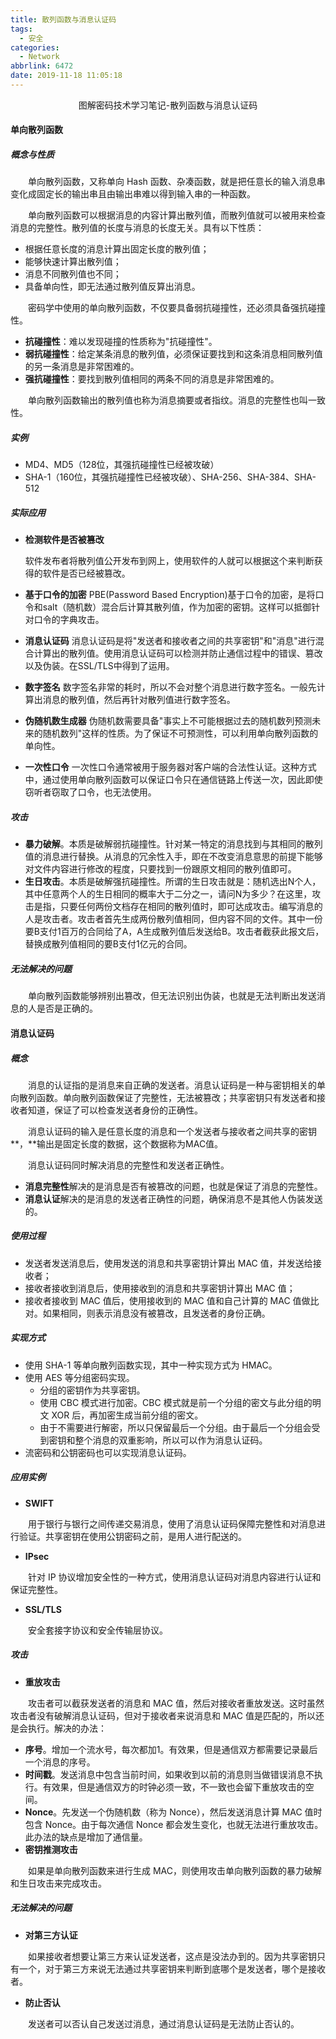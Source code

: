 ```yaml
---
title: 散列函数与消息认证码
tags:
  - 安全
categories:
  - Network
abbrlink: 6472
date: 2019-11-18 11:05:18
---
```


<center>图解密码技术学习笔记-散列函数与消息认证码</center>

<!--more-->

#### 单向散列函数

##### 概念与性质

　　单向散列函数，又称单向 Hash 函数、杂凑函数，就是把任意长的输入消息串变化成固定长的输出串且由输出串难以得到输入串的一种函数。

　　单向散列函数可以根据消息的内容计算出散列值，而散列值就可以被用来检查消息的完整性。散列值的长度与消息的长度无关。具有以下性质：

- 根据任意长度的消息计算出固定长度的散列值；
- 能够快速计算出散列值；
- 消息不同散列值也不同；
- 具备单向性，即无法通过散列值反算出消息。

　　密码学中使用的单向散列函数，不仅要具备弱抗碰撞性，还必须具备强抗碰撞性。

- **抗碰撞性**：难以发现碰撞的性质称为"抗碰撞性"。
- **弱抗碰撞性**：给定某条消息的散列值，必须保证要找到和这条消息相同散列值的另一条消息是非常困难的。
- **强抗碰撞性**：要找到散列值相同的两条不同的消息是非常困难的。

　　单向散列函数输出的散列值也称为消息摘要或者指纹。消息的完整性也叫一致性。

##### 实例

- MD4、MD5（128位，其强抗碰撞性已经被攻破）
- SHA-1（160位，其强抗碰撞性已经被攻破）、SHA-256、SHA-384、SHA-512

##### 实际应用

- **检测软件是否被篡改**

  软件发布者将散列值公开发布到网上，使用软件的人就可以根据这个来判断获得的软件是否已经被篡改。

- **基于口令的加密**
  PBE(Password Based Encryption)基于口令的加密，是将口令和salt（随机数）混合后计算其散列值，作为加密的密钥。这样可以抵御针对口令的字典攻击。

- **消息认证码**
  消息认证码是将"发送者和接收者之间的共享密钥"和"消息"进行混合计算出的散列值。使用消息认证码可以检测并防止通信过程中的错误、篡改以及伪装。在SSL/TLS中得到了运用。

- **数字签名**
  数字签名非常的耗时，所以不会对整个消息进行数字签名。一般先计算出消息的散列值，然后再针对散列值进行数字签名。

- **伪随机数生成器**
  伪随机数需要具备"事实上不可能根据过去的随机数列预测未来的随机数列"这样的性质。为了保证不可预测性，可以利用单向散列函数的单向性。

- **一次性口令**
  一次性口令通常被用于服务器对客户端的合法性认证。这种方式中，通过使用单向散列函数可以保证口令只在通信链路上传送一次，因此即使窃听者窃取了口令，也无法使用。

##### 攻击

- **暴力破解**。本质是破解弱抗碰撞性。针对某一特定的消息找到与其相同的散列值的消息进行替换。从消息的冗余性入手，即在不改变消息意思的前提下能够对文件内容进行修改的程度，只要找到一份跟原文相同的散列值即可。
- **生日攻击**。本质是破解强抗碰撞性。所谓的生日攻击就是：随机选出N个人，其中任意两个人的生日相同的概率大于二分之一，请问N为多少？在这里，攻击是指，只要任何两份文档存在相同的散列值时，即可达成攻击。编写消息的人是攻击者。攻击者首先生成两份散列值相同，但内容不同的文件。其中一份要B支付1百万的合同给了A，A生成散列值后发送给B。攻击者截获此报文后，替换成散列值相同的要B支付1亿元的合同。

##### 无法解决的问题

　　单向散列函数能够辨别出篡改，但无法识别出伪装，也就是无法判断出发送消息的人是否是正确的。

#### 消息认证码

##### 概念

　　消息的认证指的是消息来自正确的发送者。消息认证码是一种与密钥相关的单向散列函数。单向散列函数保证了完整性，无法被篡改；共享密钥只有发送者和接收者知道，保证了可以检查发送者身份的正确性。

　　消息认证码的输入是任意长度的消息和一个发送者与接收者之间共享的密钥**，**输出是固定长度的数据，这个数据称为MAC值。

　　消息认证码同时解决消息的完整性和发送者正确性。

- **消息完整性**解决的是消息是否有被篡改的问题，也就是保证了消息的完整性。
- **消息认证**解决的是消息的发送者正确性的问题，确保消息不是其他人伪装发送的。

##### 使用过程

- 发送者发送消息后，使用发送的消息和共享密钥计算出 MAC 值，并发送给接收者；
- 接收者接收到消息后，使用接收到的消息和共享密钥计算出 MAC 值；
- 接收者接收到 MAC 值后，使用接收到的 MAC 值和自己计算的 MAC 值做比对。如果相同，则表示消息没有被篡改，且发送者的身份正确。

##### 实现方式

- 使用 SHA-1 等单向散列函数实现，其中一种实现方式为 HMAC。
- 使用 AES 等分组密码实现。 
  - 分组的密钥作为共享密钥。
  - 使用 CBC 模式进行加密。CBC 模式就是前一个分组的密文与此分组的明文 XOR 后，再加密生成当前分组的密文。
  - 由于不需要进行解密，所以只保留最后一个分组。由于最后一个分组会受到密钥和整个消息的双重影响，所以可以作为消息认证码。
- 流密码和公钥密码也可以实现消息认证码。

##### 应用实例

- **SWIFT**

　　用于银行与银行之间传递交易消息，使用了消息认证码保障完整性和对消息进行验证。共享密钥在使用公钥密码之前，是用人进行配送的。

- **IPsec**

　　针对 IP 协议增加安全性的一种方式，使用消息认证码对消息内容进行认证和保证完整性。

- **SSL/TLS**

　　安全套接字协议和安全传输层协议。

##### 攻击

- **重放攻击**

　　攻击者可以截获发送者的消息和 MAC 值，然后对接收者重放发送。这时虽然攻击者没有破解消息认证码，但对于接收者来说消息和 MAC 值是匹配的，所以还是会执行。解决的办法：

- **序号**。增加一个流水号，每次都加1。有效果，但是通信双方都需要记录最后一个消息的序号。
- **时间戳**。发送消息中包含当前时间，如果收到以前的消息则当做错误消息不执行。有效果，但是通信双方的时钟必须一致，不一致也会留下重放攻击的空间。
- **Nonce**。先发送一个伪随机数（称为 Nonce），然后发送消息计算 MAC 值时包含 Nonce。由于每次通信 Nonce 都会发生变化，也就无法进行重放攻击。此办法的缺点是增加了通信量。
- **密钥推测攻击**

　　如果是单向散列函数来进行生成 MAC，则使用攻击单向散列函数的暴力破解和生日攻击来完成攻击。

##### 无法解决的问题

- **对第三方认证**

　　如果接收者想要让第三方来认证发送者，这点是没法办到的。因为共享密钥只有一个，对于第三方来说无法通过共享密钥来判断到底哪个是发送者，哪个是接收者。

- **防止否认**

　　发送者可以否认自己发送过消息，通过消息认证码是无法防止否认的。